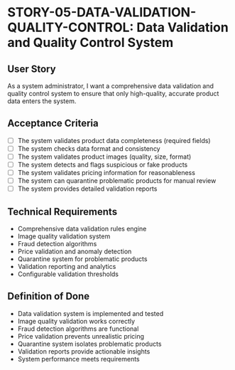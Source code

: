 # STORY-05-DATA-VALIDATION-QUALITY-CONTROL: Data Validation and Quality Control System

## User Story
As a system administrator, I want a comprehensive data validation and quality control system to ensure that only high-quality, accurate product data enters the system.

## Acceptance Criteria
- [ ] The system validates product data completeness (required fields)
- [ ] The system checks data format and consistency
- [ ] The system validates product images (quality, size, format)
- [ ] The system detects and flags suspicious or fake products
- [ ] The system validates pricing information for reasonableness
- [ ] The system can quarantine problematic products for manual review
- [ ] The system provides detailed validation reports

## Technical Requirements
- Comprehensive data validation rules engine
- Image quality validation system
- Fraud detection algorithms
- Price validation and anomaly detection
- Quarantine system for problematic products
- Validation reporting and analytics
- Configurable validation thresholds

## Definition of Done
- Data validation system is implemented and tested
- Image quality validation works correctly
- Fraud detection algorithms are functional
- Price validation prevents unrealistic pricing
- Quarantine system isolates problematic products
- Validation reports provide actionable insights
- System performance meets requirements
